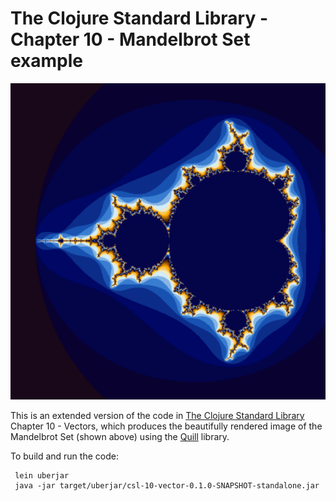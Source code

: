 # The Clojure Standard Library - Chapter 10 - Mandelbrot Set example


![The mandelbrot set with the real axis from -2.25 to 0.75 and the imaginary axis from -1 to 1](https://github.com/rachbowyer/csl-10-vector-public/blob/master/mandelbrot-set.png)


This is an extended version of the code in [The Clojure Standard Library](https://www.manning.com/books/clojure-standard-library) Chapter 10 - Vectors, 
which produces the beautifully rendered image of the Mandelbrot Set (shown above) using the [Quill](http://quil.info/) library.

To build and run the code:

     lein uberjar
     java -jar target/uberjar/csl-10-vector-0.1.0-SNAPSHOT-standalone.jar


